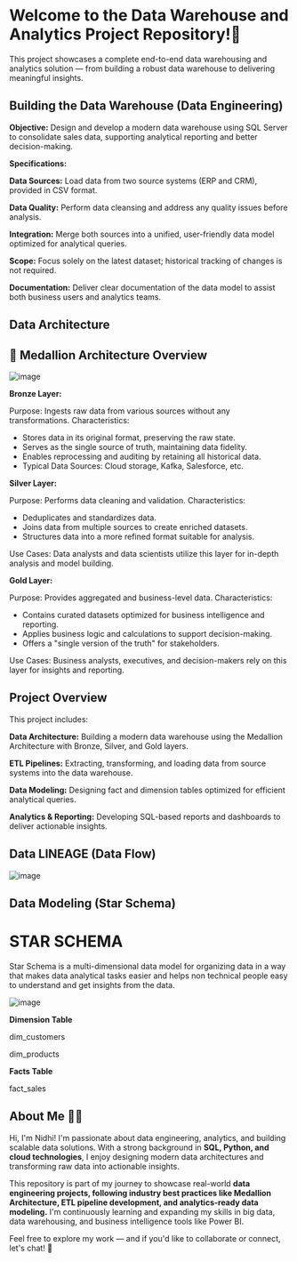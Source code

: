 # Welcome to the Data Warehouse and Analytics Project Repository!🚀 #

This project showcases a complete end-to-end data warehousing and analytics solution — from building a robust data warehouse to delivering meaningful insights.

## Building the Data Warehouse (Data Engineering) ##

**Objective:**
Design and develop a modern data warehouse using SQL Server to consolidate sales data, supporting analytical reporting and better decision-making.

**Specifications:**

**Data Sources:** Load data from two source systems (ERP and CRM), provided in CSV format.

**Data Quality:** Perform data cleansing and address any quality issues before analysis.

**Integration:** Merge both sources into a unified, user-friendly data model optimized for analytical queries.

**Scope:** Focus solely on the latest dataset; historical tracking of changes is not required.

**Documentation:** Deliver clear documentation of the data model to assist both business users and analytics teams.







## Data Architecture ##
## 🏅 Medallion Architecture Overview ##

![image](https://github.com/user-attachments/assets/fc4f6a13-11e3-4a68-8bcc-0301e487e8d1)


**Bronze Layer:**

Purpose: Ingests raw data from various sources without any transformations.
Characteristics:

- Stores data in its original format, preserving the raw state.
- Serves as the single source of truth, maintaining data fidelity.
- Enables reprocessing and auditing by retaining all historical data.
- Typical Data Sources: Cloud storage, Kafka, Salesforce, etc.

**Silver Layer:**

Purpose: Performs data cleaning and validation.
Characteristics:

- Deduplicates and standardizes data.
- Joins data from multiple sources to create enriched datasets.
- Structures data into a more refined format suitable for analysis.

Use Cases: Data analysts and data scientists utilize this layer for in-depth analysis and model building.

**Gold Layer:**

Purpose: Provides aggregated and business-level data.
Characteristics:

- Contains curated datasets optimized for business intelligence and reporting.
- Applies business logic and calculations to support decision-making.
- Offers a "single version of the truth" for stakeholders.

Use Cases: Business analysts, executives, and decision-makers rely on this layer for insights and reporting.

## Project Overview ##

This project includes:

**Data Architecture:** Building a modern data warehouse using the Medallion Architecture with Bronze, Silver, and Gold layers.

**ETL Pipelines:** Extracting, transforming, and loading data from source systems into the data warehouse.

**Data Modeling:** Designing fact and dimension tables optimized for efficient analytical queries.

**Analytics & Reporting:** Developing SQL-based reports and dashboards to deliver actionable insights.

## Data LINEAGE (Data Flow) ##

![image](https://github.com/user-attachments/assets/9f3e5d89-b46c-4e9d-a480-7206e9455c2f)

## Data Modeling (Star Schema) ##
# STAR SCHEMA #

Star Schema is a multi-dimensional data model for organizing data in a way that makes data analytical tasks easier and helps non technical people easy to understand and get insights from the data.

![image](https://github.com/user-attachments/assets/651f7d7b-7e02-4fdc-a133-0f417a4fc0d7)


**Dimension Table**

dim_customers

dim_products

**Facts Table**

fact_sales


## About Me 👩‍💻 ##

Hi, I'm Nidhi!
I'm passionate about data engineering, analytics, and building scalable data solutions. With a strong background in **SQL, Python, and cloud technologies**, I enjoy designing modern data architectures and transforming raw data into actionable insights.

This repository is part of my journey to showcase real-world **data engineering projects, following industry best practices like Medallion Architecture, ETL pipeline development, and analytics-ready data modeling.**
I'm continuously learning and expanding my skills in big data, data warehousing, and business intelligence tools like Power BI.

Feel free to explore my work — and if you'd like to collaborate or connect, let's chat! 🚀


